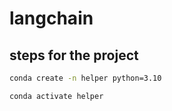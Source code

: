 # langchain
## steps for the project

```bash
conda create -n helper python=3.10
```

```bash
conda activate helper
```